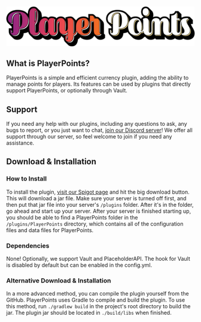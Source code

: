 ![](PlayerPointsBanner.png)

## What is PlayerPoints?
PlayerPoints is a simple and efficient currency plugin, adding the ability to manage points for players. Its features can be used by plugins that directly support PlayerPoints, or optionally through Vault.

## Support
If you need any help with our plugins, including any questions to ask, any bugs to report, or you just want to chat, [join our Discord server](https://discord.gg/MgUsTBK)!  We offer all support through our server, so feel welcome to join if you need any assistance.

## Download & Installation
### How to Install
To install the plugin, [visit our Spigot page](https://www.spigotmc.org/resources/playerpoints.80745/) and hit the big download button.  This will download a jar file.  Make sure your server is turned off first, and then put that jar file into your server's `/plugins` folder.  After it's in the folder, go ahead and start up your server.  After your server is finished starting up, you should be able to find a PlayerPoints folder in the `/plugins/PlayerPoints` directory, which contains all of the configuration files and data files for PlayerPoints.
### Dependencies
None!
Optionally, we support Vault and PlaceholderAPI. The hook for Vault is disabled by default but can be enabled in the config.yml.

### Alternative Download & Installation
In a more advanced method, you can compile the plugin yourself from the GitHub.
PlayerPoints uses Gradle to compile and build the plugin.  To use this method, run `./gradlew build` in the project's root directory to build the jar.  The plugin jar should be located in `./build/libs` when finished.